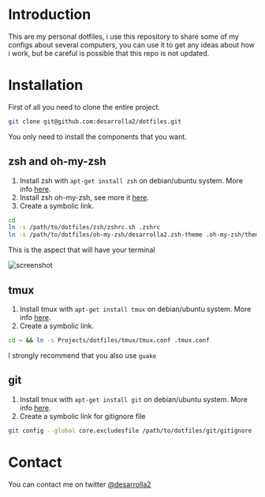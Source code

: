 # Introduction

This are my personal dotfiles, i use this repository to share some of my configs about several computers, you can use it
to get any ideas about how i work, but be careful is possible that this repo is not updated.

# Installation

First of all you need to clone the entire project.

```zsh
git clone git@github.com:desarrolla2/dotfiles.git
```

You only need to install the components that you want.

## zsh and oh-my-zsh

1. Install zsh with `apt-get install zsh` on debian/ubuntu system. More info [here](http://www.zsh.org/).
2. Install zsh oh-my-zsh, see more it [here](https://github.com/eyenx/omzsh).
3. Create a symbolic link.

```zsh
cd
ln -s /path/to/dotfiles/zsh/zshrc.sh .zshrc
ln -s /path/to/dotfiles/oh-my-zsh/desarrolla2.zsh-theme .oh-my-zsh/themes/desarrolla2.zsh-theme
```
This is the aspect that will have your terminal

![screenshot](https://lh4.googleusercontent.com/-Cnm9OfD8PQ0/V5IV4HtZ7qI/AAAAAAAAHYA/W84Tk8vNbkMbGN7I3HA4eGIxTfWrVMzjACL0B/w1044-h157-no/desarrolla2_theme.png "Desarrolla2 theme screenshot")

## tmux

1. Install tmux with `apt-get install tmux` on debian/ubuntu system. More info [here](http://tmux.sourceforge.net/).
2. Create a symbolic link.

```zsh
cd ~ && ln -s Projects/dotfiles/tmux/tmux.conf .tmux.conf
```

I strongly recommend that you also use `guake`

## git

1. Install tmux with `apt-get install git` on debian/ubuntu system. More info [here](https://git-scm.com/).
2. Create a symbolic link for gitignore file

```zsh
git config --global core.excludesfile /path/to/dotfiles/git/gitignore
 ```

# Contact

You can contact me on twitter [@desarrolla2](https://twitter.com/desarrolla2)
